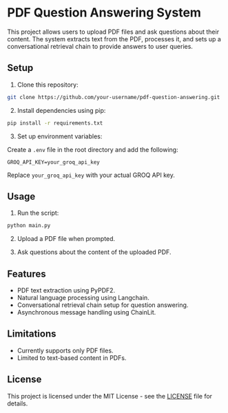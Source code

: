 # PDF Question Answering System

This project allows users to upload PDF files and ask questions about their content. The system extracts text from the PDF, processes it, and sets up a conversational retrieval chain to provide answers to user queries.

## Setup

1. Clone this repository:

```bash
git clone https://github.com/your-username/pdf-question-answering.git
```

2. Install dependencies using pip:

```bash
pip install -r requirements.txt
```

3. Set up environment variables:

Create a `.env` file in the root directory and add the following:

```plaintext
GROQ_API_KEY=your_groq_api_key
```

Replace `your_groq_api_key` with your actual GROQ API key.

## Usage

1. Run the script:

```bash
python main.py
```

2. Upload a PDF file when prompted.

3. Ask questions about the content of the uploaded PDF.

## Features

- PDF text extraction using PyPDF2.
- Natural language processing using Langchain.
- Conversational retrieval chain setup for question answering.
- Asynchronous message handling using ChainLit.

## Limitations

- Currently supports only PDF files.
- Limited to text-based content in PDFs.

## License

This project is licensed under the MIT License - see the [LICENSE](LICENSE) file for details.
